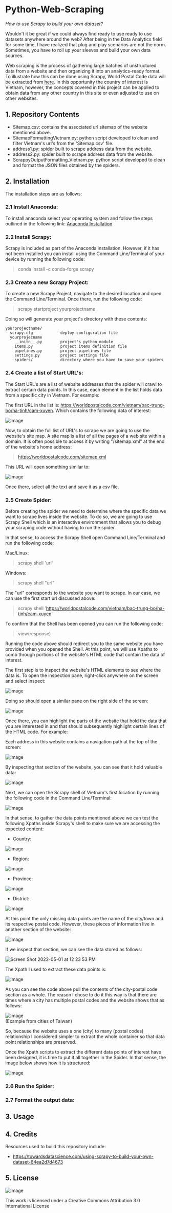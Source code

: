 # Python-Web-Scraping
*How to use Scrapy to build your own dataset?*

Wouldn't it be great if we could always find ready to use ready to use datasets anywhere around the web? After being in the Data Analytics field for some time, I have realized that plug and play scenarios are not the norm. Sometimes, you have to roll up your sleeves and build your own data sources.

Web scraping is the process of gathering large batches of unstructured data from a website and then organizing it into an analytics-ready format. To illustrate how this can be done using Scrapy, World Postal Code data will be extracted from [here](https://worldpostalcode.com/). In this opportunity the country of interest is Vietnam, however, the concepts covered in this project can be applied to obtain data from any other country in this site or even adjusted to use on other websites.

## 1. Repository Contents

  - Sitemap.csv: contains the associated url sitemap of the website mentioned above.
  - SitemapFormattingVietnam.py: python script developed to clean and filter Vietnam's url's from the 'Sitemap.csv' file.
  - address1.py: spider built to scrape address data from the website.
  - address2.py: spider built to scrape address data from the website.
  - ScrappyOutputFormatting_Vietnam.py: python script developed to clean and format the JSON files obtained by the spiders.

## 2. Installation

The installation steps are as follows:

  ### 2.1 Install Anaconda:
  
  To install anaconda select your operating system and follow the steps outlined in the following link: [Anaconda Installation](https://docs.anaconda.com/anaconda/install/index.html)
    
  ### 2.2 Install Scrapy:

  Scrapy is included as part of the Anaconda installation. However, if it has not been installed you can install using the Command Line/Terminal of your device by running the following code:
  
  > conda install -c conda-forge scrapy

  ### 2.3 Create a new Scrapy Project:
  
  To create a new Scrapy Project, navigate to the desired location and open the Command Line/Terminal. Once there, run the following code:
  
  > scrapy startproject yourprojectname

  Doing so will generate your project's directory with these contents:
  
    yourprojectname/
      scrapy.cfg            deploy configuration file
      yourprojecname
        __initn__.py        project's python module
        items.py            project items definition file
        pipelines.py        project pipelines file
        settings.py         project settings file
        spiders/            directory where you have to save your spiders
  

  ### 2.4 Create a list of Start URL's:
  
  The Start URL's are a list of website addresses that the spider will crawl to extract certain data points. In this case, each element in the list holds data from a specific city in Vietnam. For example:
  
  The first URL in the list is: https://worldpostalcode.com/vietnam/bac-trung-bo/ha-tinh/cam-xuyen. Which contains the following data of interest:
  
  ![image](https://user-images.githubusercontent.com/60116541/162849840-8a6eb19d-d909-4513-93fb-97b8cb1a1f0d.png)
  
  Now, to obtain the full list of URL's to scrape we are going to use the website's site map. A site map is a list of all the pages of a web site within a domain. It is often possible to access it by writing "/sitemap.xml" at the end of the website's home address:
  
  > https://worldpostalcode.com/sitemap.xml

  This URL will open something similar to:
  
  ![image](https://user-images.githubusercontent.com/60116541/162851173-7ce054a5-81d1-4f9f-8bdb-67fc7adf28e3.png)

  Once there, select all the text and save it as a csv file.
  
  ### 2.5 Create Spider:
  
  Before creating the spider we need to determine where the specific data we want to scrape lives inside the website. To do so, we are going to use Scrapy Shell which is an interactive environment that allows you to debug your scraping code without having to run the spider.
  
  In that sense, to access the Scrapy Shell open Command Line/Terminal and run the following code:
  
  Mac/Linux:
  > scrapy shell 'url'
  
  Windows:
  > scrapy shell "url"

  The "url" corresponds to the website you want to scrape. In our case, we can use the first start url discussed above:
  
  > scrapy shell 'https://worldpostalcode.com/vietnam/bac-trung-bo/ha-tinh/cam-xuyen'

  To confirm that the Shell has been opened you can run the following code:
  
  > view(response)

  Running the code above should redirect you to the same website you have provided when you opened the Shell. At this point, we will use Xpaths to comb through portions of the website's HTML code that contain the data of interest.
  
  The first step is to inspect the website's HTML elements to see where the data is. To open the inspection pane, right-click anywhere on the screen and select inspect:
  
  ![image](https://user-images.githubusercontent.com/60116541/163074698-c815c8ab-ae5d-4611-b629-31e8715827e1.png)

  Doing so should open a similar pane on the right side of the screen:
  
  ![image](https://user-images.githubusercontent.com/60116541/163074851-f5b2d4d0-49c3-4a9c-9691-ef29d16dcd8b.png)

  Once there, you can highlight the parts of the website that hold the data that you are interested in and that should subsequently highlight certain lines of the HTML code. For example:
  
  Each address in this website contains a navigation path at the top of the screen:
  
  ![image](https://user-images.githubusercontent.com/60116541/166153132-083118c2-e3f0-4aaa-a0f7-c33a8fa5bfe1.png)
  
  By inspecting that section of the website, you can see that it hold valuable data:

  ![image](https://user-images.githubusercontent.com/60116541/166155829-92af2033-d384-47e7-ac05-a6063029e476.png)
  
  Next, we can open the Scrapy shell of Vietnam's first location by running the following code in the Command Line/Terminal:
  
  ![image](https://user-images.githubusercontent.com/60116541/166153857-c739fbad-b9f3-4d8c-b390-c2c7586ad2d3.png)
  
  In that sense, to gather the data points mentioned above we can test the following Xpaths inside Scrapy's shell to make sure we are accessing the expected content:
  
  - Country:

  ![image](https://user-images.githubusercontent.com/60116541/166153898-bd3b71c8-8863-4ace-b221-2786faae8c6a.png)

  - Region:

  ![image](https://user-images.githubusercontent.com/60116541/166153963-e20ca399-073f-494e-8bf0-b08eb67a909b.png)

  - Province:

  ![image](https://user-images.githubusercontent.com/60116541/166154012-a5dc3c79-0580-42a8-9d3d-3951cb0d0264.png)

  - District:
  
  ![image](https://user-images.githubusercontent.com/60116541/166154060-d5b5e182-50dc-4197-bedc-7877830818b8.png)
  
 At this point the only missing data points are the name of the city/town and its respective postal code. However, these pieces of information live in another section of the website:
 
 ![image](https://user-images.githubusercontent.com/60116541/166154944-d8fe9dbf-c14c-47f9-a35e-b2688590be32.png)
 
 If we inspect that section, we can see the data stored as follows:

 ![Screen Shot 2022-05-01 at 12 23 53 PM](https://user-images.githubusercontent.com/60116541/166155189-d576f281-6907-4205-b110-05d2b58daa40.png)

 The Xpath I used to extract these data points is:

  ![image](https://user-images.githubusercontent.com/60116541/166155441-3d4eb8de-9841-48b4-aaa9-dd9c94b48bc5.png)

 As you can see the code above pull the contents of the city-postal code section as a whole. The reason I chose to do it this way is that there are times where a city has multiple postal codes and the website shows that as follows:
 
 ![image](https://user-images.githubusercontent.com/60116541/166155533-8b1372a0-baea-4fee-a843-75c0c825bad7.png)
<br />(Example from cities of Taiwan)
  
  So, because the website uses a one (city) to many (postal codes) relationship I considered simpler to extract the whole container so that data point relationships are preserved.
  
  Once the Xpath scripts to extract the different data points of interest have been designed, it is time to put it all together in the Spider. In that sense, the image below shows how it is structured:
  
  ![image](https://user-images.githubusercontent.com/60116541/166604773-6e025542-8d1f-42b5-b275-fac4247cb7ca.png)

  ### 2.6 Run the Spider:
  
  
  
  ### 2.7 Format the output data:

## 3. Usage

## 4. Credits

Resources used to build this repository include:

  - https://towardsdatascience.com/using-scrapy-to-build-your-own-dataset-64ea2d7d4673

## 5. License

![image](https://user-images.githubusercontent.com/60116541/142733137-9ed23afb-0ee8-468e-b0f0-f90f60e70f3c.png)

This work is licensed under a Creative Commons Attribution 3.0 International License

